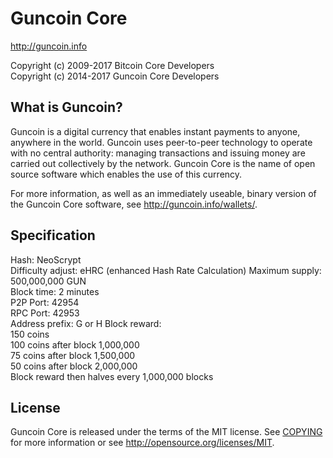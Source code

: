 Guncoin Core
=====================================

http://guncoin.info

Copyright (c) 2009-2017 Bitcoin Core Developers  
Copyright (c) 2014-2017 Guncoin Core Developers

What is Guncoin?
----------------

Guncoin is a digital currency that enables instant payments to anyone,
anywhere in the world. Guncoin uses peer-to-peer technology to operate
with no central authority: managing transactions and issuing money are
carried out collectively by the network. Guncoin Core is the name of
open source software which enables the use of this currency.

For more information, as well as an immediately useable, binary version
of the Guncoin Core software, see http://guncoin.info/wallets/.

Specification
----------------

Hash: NeoScrypt  
Difficulty adjust: eHRC (enhanced Hash Rate Calculation)
Maximum supply: 500,000,000 GUN  
Block time: 2 minutes  
P2P Port: 42954  
RPC Port: 42953  
Address prefix: G or H
Block reward:  
150 coins  
100 coins after block 1,000,000  
75 coins after block 1,500,000  
50 coins after block 2,000,000  
Block reward then halves every 1,000,000 blocks

License
-------

Guncoin Core is released under the terms of the MIT license. See [COPYING](COPYING) for more
information or see http://opensource.org/licenses/MIT.
